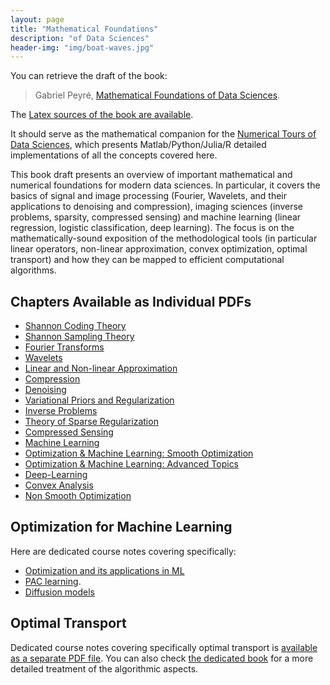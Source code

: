 ```yaml
---
layout: page
title: "Mathematical Foundations"
description: "of Data Sciences"
header-img: "img/boat-waves.jpg"
---
```


You can retrieve the draft of the book:

> Gabriel Peyré, [Mathematical Foundations of Data Sciences](book-sources/FundationsDataScience.pdf).

The [Latex sources of the book are available](https://github.com/mathematical-tours/mathematical-tours.github.io/tree/master/book-sources).

It should serve as the mathematical companion for the [Numerical Tours of Data Sciences](http://www.numerical-tours.com), which presents Matlab/Python/Julia/R detailed implementations of all the concepts covered here.

This book draft presents an overview of important mathematical and numerical foundations for modern data sciences.  In particular, it covers the basics of signal and image processing (Fourier, Wavelets, and their applications to denoising and compression), imaging sciences (inverse problems, sparsity, compressed sensing) and machine learning (linear regression, logistic classification, deep learning). The focus is on the mathematically-sound exposition of the methodological tools (in particular linear operators, non-linear approximation, convex optimization, optimal transport) and how they can be mapped to efficient computational algorithms.

Chapters Available as Individual PDFs
----------------
- [Shannon Coding Theory](book-sources/chapters-pdf/shannon-coding.pdf)
- [Shannon Sampling Theory](book-sources/chapters-pdf/shannon.pdf)
- [Fourier Transforms](book-sources/chapters-pdf/fourier.pdf)
- [Wavelets](book-sources/chapters-pdf/wavelets.pdf)
- [Linear and Non-linear Approximation](book-sources/chapters-pdf/approximation.pdf)
- [Compression](book-sources/chapters-pdf/compression.pdf)
- [Denoising](book-sources/chapters-pdf/denoising.pdf)
- [Variational Priors and Regularization](book-sources/chapters-pdf/variational-priors.pdf)
- [Inverse Problems](book-sources/chapters-pdf/inverse-problems.pdf)
- [Theory of Sparse Regularization](book-sources/chapters-pdf/sparse-theory.pdf)
- [Compressed Sensing](book-sources/chapters-pdf/compressed-sensing.pdf)
- [Machine Learning](book-sources/chapters-pdf/machine-learning.pdf)
- [Optimization & Machine Learning: Smooth Optimization](book-sources/chapters-pdf/optim-ml-smooth.pdf)
- [Optimization & Machine Learning: Advanced Topics](book-sources/chapters-pdf/optim-ml-advanced.pdf)
- [Deep-Learning](book-sources/chapters-pdf/deep-learning.pdf)
- [Convex Analysis](book-sources/chapters-pdf/convex-analysis.pdf)
- [Non Smooth Optimization](book-sources/chapters-pdf/optim-nonsmooth.pdf)


Optimization for Machine Learning
----------------

Here are dedicated course notes covering specifically:
- [Optimization and its applications in ML](book-sources/optim-ml/OptimML.pdf)
- [PAC learning](book-sources/optim-ml/OptimML-PAC.pdf).
- [Diffusion models](book-sources/optim-ml/OptimML-DiffusionModels.pdf)

Optimal Transport
----------------

Dedicated course notes covering specifically optimal transport is [available as a separate PDF file](book-sources/optimal-transport/CourseOT.pdf). You can also check [the dedicated book](https://optimaltransport.github.io/) for a more detailed treatment of the algorithmic aspects.
